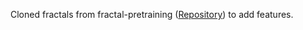Cloned fractals from fractal-pretraining ([Repository](https://github.com/catalys1/fractal-pretraining/tree/main/fractal_learning/fractals)) to add features.